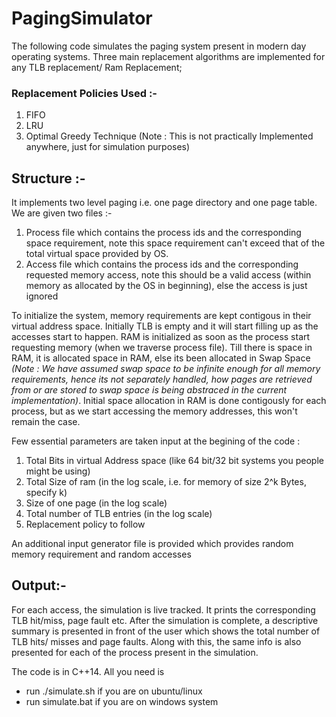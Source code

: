 # PagingSimulator

The following code simulates the paging system present in modern day operating systems. Three main replacement algorithms are implemented for any TLB replacement/ Ram Replacement;

### Replacement Policies Used :-
1. FIFO
2. LRU
3. Optimal Greedy Technique (Note : This is not practically Implemented anywhere, just for simulation purposes)

## Structure :-
It implements two level paging i.e. one page directory and one page table.  
We are given two files :-  
1. Process file which contains the process ids and the corresponding space requirement, note this space requirement can't exceed that of the total virtual space provided by OS.
2. Access file which contains the process ids and the corresponding requested memory access, note this should be a valid access (within memory as allocated by the OS in beginning), else the access is just ignored

To initialize the system, memory requirements are kept contigous in their virtual address space. Initially TLB is empty and it will start filling up as the accesses start to happen. RAM is initialized as soon as the process start requesting memory (when we traverse process file). Till there is space in RAM, it is allocated space in RAM, else its been allocated in Swap Space *(Note : We have assumed swap space to be infinite enough for all memory requirements, hence its not separately handled, how pages are retrieved from or are stored to swap space is being abstraced in the current implementation)*. Initial space allocation in RAM is done contigously for each process, but as we start accessing the memory addresses, this won't remain the case. 

Few essential parameters are taken input at the begining of the code :  
1. Total Bits in virtual Address space (like 64 bit/32 bit systems you people might be using)
2. Total Size of ram (in the log scale, i.e. for memory of size 2^k Bytes, specify k)
3. Size of one page (in the log scale)
4. Total number of TLB entries (in the log scale)
5. Replacement policy to follow

An additional input generator file is provided which provides random memory requirement and random accesses  

## Output:-
For each access, the simulation is live tracked. It prints the corresponding TLB hit/miss, page fault etc.
After the simulation is complete, a descriptive summary is presented in front of the user which shows the total number of TLB hits/ misses and page faults. Along with this, the same info is also presented for each of the process present in the simulation.  

The code is in C++14. All you need is 
* run ./simulate.sh if you are on ubuntu/linux
* run simulate.bat if you are on windows system